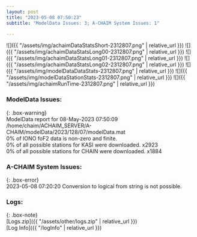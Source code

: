 ```yaml
---
layout: post
title: "2023-05-08 07:50:23"
subtitle: "ModelData Issues: 3; A-CHAIM System Issues: 1"

---
```


![]({{ "/assets/img/achaimDataStatsShort-2312807.png" | relative_url }})
![]({{ "/assets/img/achaimDataStatsLong00-2312807.png" | relative_url }})
![]({{ "/assets/img/achaimDataStatsLong01-2312807.png" | relative_url }})
![]({{ "/assets/img/achaimDataStatsLong02-2312807.png" | relative_url }})
![]({{ "/assets/img/modelDataDataStats-2312807.png" | relative_url }})
![]({{ "/assets/img/modelDataStationStats-2312807.png" | relative_url }})
![]({{ "/assets/img/achaimRunTime-2312807.png" | relative_url }})


### ModelData Issues:  
  
{: .box-warning}  
 ModelData report for 08-May-2023 07:50:09   
 /home/chaim/ACHAIM_SERVER/A-CHAIM/modelData/2023/128/07/modelData.mat   
 0% of IONO foF2 data is non-zero and finite.   
 0% of all possible stations for KASI were downloaded. x2923   
 0% of all possible stations for CHAIN were downloaded. x1884   
  
### A-CHAIM System Issues:  
  
{: .box-error}  
2023-05-08 07:20:20 Conversion to logical from string is not possible.  

### Logs:  
  
{: .box-note}  
[Logs.zip]({{ "/assets/other/logs.zip" | relative_url }})  
[Log Info]({{ "/logInfo" | relative_url }})  
